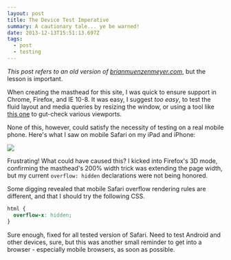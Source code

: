 ```yaml
---
layout: post
title: The Device Test Imperative
summary: A cautionary tale... ye be warned!
date: 2013-12-13T15:51:13.697Z
tags:
  - post
  - testing
---
```


_This post refers to an old version of_ [_brianmuenzenmeyer.com_](http://brianmuenzenmeyer.com "‌"), but the lesson is important.

When creating the masthead for this site, I was quick to ensure support in Chrome, Firefox, and IE 10-8. It was easy, I suggest _too easy_, to test the fluid layout and media queries by resizing the window, or using a tool like [this one](http://we-are-gurus.com/tools/responsive-design-tester.php "‌") to gut-check various viewports.

None of this, however, could satisfy the necessity of testing on a real mobile phone. Here's what I saw on mobile Safari on my iPad and iPhone:

![](http://media.tumblr.com/44579688d0cc9ae1959c70298ceb0936/tumblr_inline_mxic1fWSEw1s7cfvn.png)

Frustrating! What could have caused this? I kicked into Firefox's 3D mode, confirming the masthead's 200% width trick was extending the page width, but my current `overflow: hidden` declarations were not being honored.

Some digging revealed that mobile Safari overflow rendering rules are different, and that I should try the following CSS.

```css
html {
  overflow-x: hidden;
}
```

Sure enough, fixed for all tested version of Safari. Need to test Android and other devices, sure, but this was another small reminder to get into a browser - especially mobile browsers, as soon as possible.
